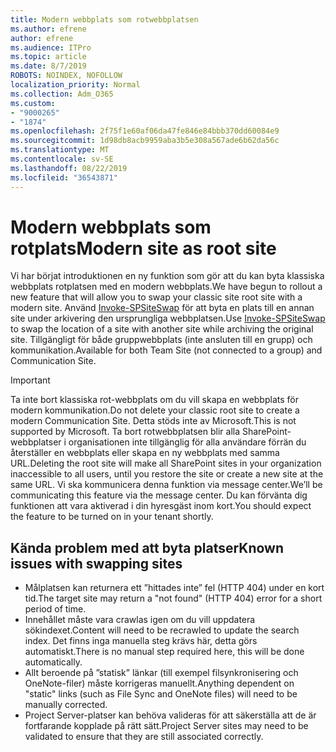 ```yaml
---
title: Modern webbplats som rotwebbplatsen
ms.author: efrene
author: efrene
ms.audience: ITPro
ms.topic: article
ms.date: 8/7/2019
ROBOTS: NOINDEX, NOFOLLOW
localization_priority: Normal
ms.collection: Adm_O365
ms.custom:
- "9000265"
- "1874"
ms.openlocfilehash: 2f75f1e60af06da47fe846e84bbb370dd60084e9
ms.sourcegitcommit: 1d98db8acb9959aba3b5e308a567ade6b62da56c
ms.translationtype: MT
ms.contentlocale: sv-SE
ms.lasthandoff: 08/22/2019
ms.locfileid: "36543871"
---
```

# <a name="modern-site-as-root-site"></a><span data-ttu-id="84238-102">Modern webbplats som rotplats</span><span class="sxs-lookup"><span data-stu-id="84238-102">Modern site as root site</span></span>

<span data-ttu-id="84238-103">Vi har börjat introduktionen en ny funktion som gör att du kan byta klassiska webbplats rotplatsen med en modern webbplats.</span><span class="sxs-lookup"><span data-stu-id="84238-103">We have begun to rollout a new feature that will allow you to swap your classic site root site with a modern site.</span></span> <span data-ttu-id="84238-104">Använd [Invoke-SPSiteSwap](https://docs.microsoft.com/powershell/module/sharepoint-online/invoke-spositeswap?view=sharepoint-ps) för att byta en plats till en annan site under arkivering den ursprungliga webbplatsen.</span><span class="sxs-lookup"><span data-stu-id="84238-104">Use [Invoke-SPSiteSwap](https://docs.microsoft.com/powershell/module/sharepoint-online/invoke-spositeswap?view=sharepoint-ps) to swap the location of a site with another site while archiving the original site.</span></span> <span data-ttu-id="84238-105">Tillgängligt för både gruppwebbplats (inte ansluten till en grupp) och kommunikation.</span><span class="sxs-lookup"><span data-stu-id="84238-105">Available for both Team Site (not connected to a group) and Communication Site.</span></span> 

>[!Important]
> <span data-ttu-id="84238-106">Ta inte bort klassiska rot-webbplats om du vill skapa en webbplats för modern kommunikation.</span><span class="sxs-lookup"><span data-stu-id="84238-106">Do not delete your classic root site to create a modern Communication Site.</span></span> <span data-ttu-id="84238-107">Detta stöds inte av Microsoft.</span><span class="sxs-lookup"><span data-stu-id="84238-107">This is not supported by Microsoft.</span></span> <span data-ttu-id="84238-108">Ta bort rotwebbplatsen blir alla SharePoint-webbplatser i organisationen inte tillgänglig för alla användare förrän du återställer en webbplats eller skapa en ny webbplats med samma URL.</span><span class="sxs-lookup"><span data-stu-id="84238-108">Deleting the root site will make all SharePoint sites in your organization inaccessible to all users, until you restore the site or create a new site at the same URL.</span></span> <span data-ttu-id="84238-109">Vi ska kommunicera denna funktion via message center.</span><span class="sxs-lookup"><span data-stu-id="84238-109">We’ll be communicating this feature via the message center.</span></span> <span data-ttu-id="84238-110">Du kan förvänta dig funktionen att vara aktiverad i din hyresgäst inom kort.</span><span class="sxs-lookup"><span data-stu-id="84238-110">You should expect the feature to be turned on in your tenant shortly.</span></span>

## <a name="known-issues-with-swapping-sites"></a><span data-ttu-id="84238-111">Kända problem med att byta platser</span><span class="sxs-lookup"><span data-stu-id="84238-111">Known issues with swapping sites</span></span>
- <span data-ttu-id="84238-112">Målplatsen kan returnera ett ”hittades inte” fel (HTTP 404) under en kort tid.</span><span class="sxs-lookup"><span data-stu-id="84238-112">The target site may return a "not found" (HTTP 404) error for a short period of time.</span></span>
- <span data-ttu-id="84238-113">Innehållet måste vara crawlas igen om du vill uppdatera sökindexet.</span><span class="sxs-lookup"><span data-stu-id="84238-113">Content will need to be recrawled to update the search index.</span></span> <span data-ttu-id="84238-114">Det finns inga manuella steg krävs här, detta görs automatiskt.</span><span class="sxs-lookup"><span data-stu-id="84238-114">There is no manual step required here, this will be done automatically.</span></span>
- <span data-ttu-id="84238-115">Allt beroende på ”statisk” länkar (till exempel filsynkronisering och OneNote-filer) måste korrigeras manuellt.</span><span class="sxs-lookup"><span data-stu-id="84238-115">Anything dependent on "static" links (such as File Sync and OneNote files) will need to be manually corrected.</span></span>
- <span data-ttu-id="84238-116">Project Server-platser kan behöva valideras för att säkerställa att de är fortfarande kopplade på rätt sätt.</span><span class="sxs-lookup"><span data-stu-id="84238-116">Project Server sites may need to be validated to ensure that they are still associated correctly.</span></span> 
